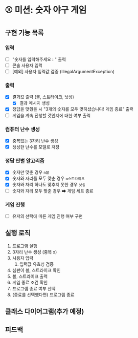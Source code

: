 # ⚾ 미션: 숫자 야구 게임

## 구현 기능 목록 

### 입력
- [ ] "숫자를 입력해주세요 : " 출력
- [ ] 콘솔 사용자 입력
- [ ] [예외] 사용자 입력값 검증 (IllegalArgumentException)

### 출력
- [x] 결과값 출력 (볼, 스트라이크, 낫싱)
  - [x] 결과 메시지 생성 
- [x] 정답을 맞췄을 시 "3개의 숫자를 모두 맞히셨습니다! 게임 종료" 출력
- [ ] 게임을 계속 진행할 것인지에 대한 여부 출력

### 컴퓨터 난수 생성 
- [x] 중복없는 3자리 난수 생성
- [x] 생성한 난수를 모델로 저장

### 정답 판별 알고리즘
- [x] 숫자만 맞춘 경우 `n볼`
- [x] 숫자와 자리를 모두 맞춘 경우 `n스트라이크`
- [x] 숫자와 자리 하나도 맞추지 못한 경우 `낫싱`
- [ ] 숫자와 자리 모두 맞춘 경우 ➡ 게임 세트 종료

### 게임 진행
- [ ] 유저의 선택에 따른 게임 진행 여부 구현 

## 실행 로직

1. 프로그램 실행
2. 3자리 난수 생성 (중복 x)
3. 사용자 입력
   1. 입력값 유효성 검증
4. 심판이 볼, 스트라이크 확인
5. 볼, 스트라이크 출력
6. 게임 종료 조건 확인
7. 프로그램 종료 여부 선택
8. (종료를 선택했다면) 프로그램 종료

## 클래스 다이어그램(추가 예정)

## 피드백 